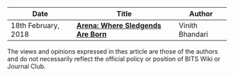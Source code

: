 <!-- TITLE: OpEd -->
<!-- SUBTITLE: Opinion Editorials, or OpEds, published by Journal Club.   -->

<center>

| Date | Title | Author |
| --- | --- | --- |
| 18th February, 2018 | **[Arena: Where Sledgends Are Born](/news/oped/arena-where-sledgends-are-born)** | Vinith Bhandari |

</center>

The views and opinions expressed in thes article are those of the authors and do not necessarily reflect the official policy or position of BITS Wiki or Journal Club.